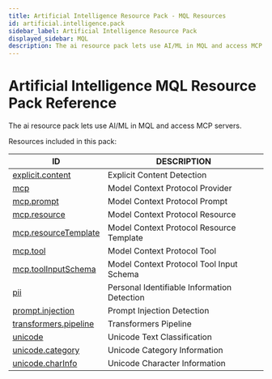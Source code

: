 ```yaml
---
title: Artificial Intelligence Resource Pack - MQL Resources
id: artificial.intelligence.pack
sidebar_label: Artificial Intelligence Resource Pack
displayed_sidebar: MQL
description: The ai resource pack lets use AI/ML in MQL and access MCP servers.
---
```


# Artificial Intelligence MQL Resource Pack Reference

The ai resource pack lets use AI/ML in MQL and access MCP servers.

Resources included in this pack:

| ID                                                | DESCRIPTION                                 |
|---------------------------------------------------|---------------------------------------------|
| [explicit.content](explicit.content.md)           | Explicit Content Detection                  |
| [mcp](mcp.md)                                     | Model Context Protocol Provider             |
| [mcp.prompt](mcp.prompt.md)                       | Model Context Protocol Prompt               |
| [mcp.resource](mcp.resource.md)                   | Model Context Protocol Resource             |
| [mcp.resourceTemplate](mcp.resourcetemplate.md)   | Model Context Protocol Resource Template    |
| [mcp.tool](mcp.tool.md)                           | Model Context Protocol Tool                 |
| [mcp.toolInputSchema](mcp.toolinputschema.md)     | Model Context Protocol Tool Input Schema    |
| [pii](pii.md)                                     | Personal Identifiable Information Detection |
| [prompt.injection](prompt.injection.md)           | Prompt Injection Detection                  |
| [transformers.pipeline](transformers.pipeline.md) | Transformers Pipeline                       |
| [unicode](unicode.md)                             | Unicode Text Classification                 |
| [unicode.category](unicode.category.md)           | Unicode Category Information                |
| [unicode.charInfo](unicode.charinfo.md)           | Unicode Character Information               |

